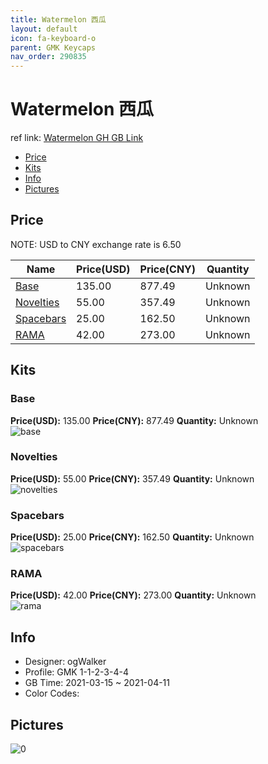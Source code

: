 ```yaml
---
title: Watermelon 西瓜
layout: default
icon: fa-keyboard-o
parent: GMK Keycaps
nav_order: 290835
---
```


# Watermelon 西瓜

ref link: [Watermelon GH GB Link](https://geekhack.org/index.php?topic=111724.0)

* [Price](#price)
* [Kits](#kits)
* [Info](#info)
* [Pictures](#pictures)

## Price

NOTE: USD to CNY exchange rate is 6.50

| Name          | Price(USD)   |  Price(CNY) | Quantity |
| ------------- | ------------ |  ---------- | -------- |
|[Base](#base)|135.00|877.49|Unknown|
|[Novelties](#novelties)|55.00|357.49|Unknown|
|[Spacebars](#spacebars)|25.00|162.50|Unknown|
|[RAMA](#rama)|42.00|273.00|Unknown|


## Kits
### Base  
**Price(USD):** 135.00	**Price(CNY):** 877.49	**Quantity:** Unknown  
<img src="{{ 'assets/images/gmk-keycaps/Watermelon/kits_pics/base.png' | relative_url }}" alt="base" class="image featured">

### Novelties  
**Price(USD):** 55.00	**Price(CNY):** 357.49	**Quantity:** Unknown  
<img src="{{ 'assets/images/gmk-keycaps/Watermelon/kits_pics/novelties.png' | relative_url }}" alt="novelties" class="image featured">

### Spacebars  
**Price(USD):** 25.00	**Price(CNY):** 162.50	**Quantity:** Unknown  
<img src="{{ 'assets/images/gmk-keycaps/Watermelon/kits_pics/spacebars.png' | relative_url }}" alt="spacebars" class="image featured">

### RAMA  
**Price(USD):** 42.00	**Price(CNY):** 273.00	**Quantity:** Unknown  
<img src="{{ 'assets/images/gmk-keycaps/Watermelon/kits_pics/rama.png' | relative_url }}" alt="rama" class="image featured">

## Info
* Designer: ogWalker  
* Profile: GMK 1-1-2-3-4-4  
* GB Time: 2021-03-15 ~ 2021-04-11  
* Color Codes:  


## Pictures  
<img src="{{ 'assets/images/gmk-keycaps/Watermelon/rendering_pics/0.jpg' | relative_url }}" alt="0" class="image featured">

